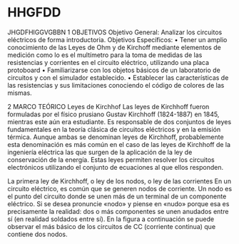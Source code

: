 # HHGFDD
JHGDFHIGGVGBBN
1 OBJETIVOS 
Objetivo General: Analizar los circuitos eléctricos de forma introductoria.
Objetivos Específicos: 
•	Tener un amplio conocimiento de las Leyes de Ohm y de Kirchoff mediante elementos de medición como lo es el multímetro para la toma de  medidas  de  las  resistencias y corrientes en el circuito eléctrico, utilizando una placa protoboard 
•	Familiarizarse con los objetos básicos de un laboratorio de circuitos y con el simulador establecido.
•	Establecer las características de las resistencias y sus limitaciones conociendo el código de colores de las mismas. 


2 MARCO TEÓRICO 
Leyes de Kirchhof
Las leyes de Kirchhoff fueron formuladas por el físico prusiano Gustav Kirchhoff (1824-1887) en 1845, mientras este aún era estudiante. Es responsable de dos conjuntos de leyes fundamentales en la teoría clásica de circuitos eléctricos y en la emisión térmica. Aunque ambas se denominan leyes de Kirchhoff, probablemente esta denominación es más común en el caso de las leyes de Kirchhoff de la ingeniería eléctrica las que surgen de la aplicación de la ley de conservación de la energía. Estas leyes permiten resolver los circuitos electrónicos utilizando el conjunto de ecuaciones al que ellos responden.

La primera ley de Kirchhoff, o ley de los nodos, o ley de las corrientes
En un circuito eléctrico, es común que se generen nodos de corriente. Un nodo es el punto del circuito donde se unen más de un terminal de un componente eléctrico. Si se desea pronuncie «nodo» y piense en «nudo» porque esa es precisamente la realidad: dos o más componentes se unen anudados entre sí (en realidad soldados entre sí). En la figura a continuación se puede observar el más básico de los circuitos de CC (corriente continua) que contiene dos nodos.
 
